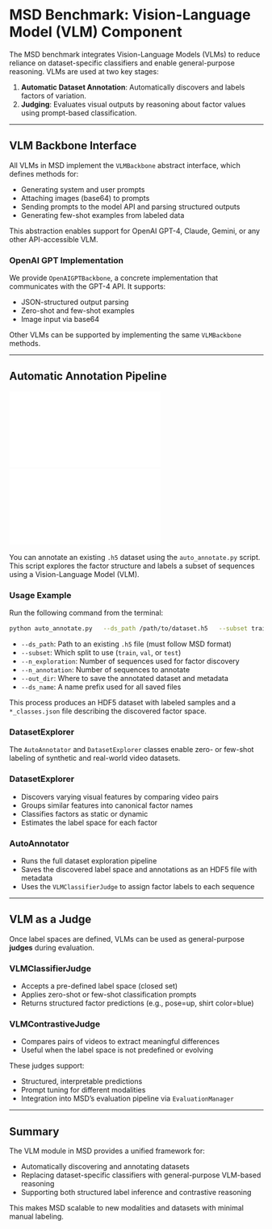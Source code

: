 # MSD Benchmark: Vision-Language Model (VLM) Component

The MSD benchmark integrates Vision-Language Models (VLMs) to reduce reliance on dataset-specific classifiers and enable general-purpose reasoning. VLMs are used at two key stages:

1. **Automatic Dataset Annotation**: Automatically discovers and labels factors of variation.
2. **Judging**: Evaluates visual outputs by reasoning about factor values using prompt-based classification.

---

## VLM Backbone Interface

All VLMs in MSD implement the `VLMBackbone` abstract interface, which defines methods for:

- Generating system and user prompts
- Attaching images (base64) to prompts
- Sending prompts to the model API and parsing structured outputs
- Generating few-shot examples from labeled data

This abstraction enables support for OpenAI GPT-4, Claude, Gemini, or any other API-accessible VLM.

### OpenAI GPT Implementation
We provide `OpenAIGPTBackbone`, a concrete implementation that communicates with the GPT-4 API. It supports:

- JSON-structured output parsing
- Zero-shot and few-shot examples
- Image input via base64

Other VLMs can be supported by implementing the same `VLMBackbone` methods.

---

## Automatic Annotation Pipeline

![VLM Annotation Pipeline](../figures/vlm_overview.drawio.pdf)
<object data="../figures/vlm_overview.drawio.pdf" type="application/pdf" width="700px" height="700px">
    <embed src="../figures/vlm_overview.drawio.pdf">
        <p></p>
    </embed>
</object>



You can annotate an existing `.h5` dataset using the `auto_annotate.py` script. This script explores the factor structure and labels a subset of sequences using a Vision-Language Model (VLM).

### Usage Example
Run the following command from the terminal:

```bash
python auto_annotate.py   --ds_path /path/to/dataset.h5   --subset train   --n_exploration 500   --n_annotation 500   --out_dir /path/to/output   --ds_name my_dataset_name
```

- `--ds_path`: Path to an existing `.h5` file (must follow MSD format)
- `--subset`: Which split to use (`train`, `val`, or `test`)
- `--n_exploration`: Number of sequences used for factor discovery
- `--n_annotation`: Number of sequences to annotate
- `--out_dir`: Where to save the annotated dataset and metadata
- `--ds_name`: A name prefix used for all saved files

This process produces an HDF5 dataset with labeled samples and a `*_classes.json` file describing the discovered factor space.

### DatasetExplorer

The `AutoAnnotator` and `DatasetExplorer` classes enable zero- or few-shot labeling of synthetic and real-world video datasets.

### DatasetExplorer
- Discovers varying visual features by comparing video pairs
- Groups similar features into canonical factor names
- Classifies factors as static or dynamic
- Estimates the label space for each factor

### AutoAnnotator
- Runs the full dataset exploration pipeline
- Saves the discovered label space and annotations as an HDF5 file with metadata
- Uses the `VLMClassifierJudge` to assign factor labels to each sequence

---

## VLM as a Judge

Once label spaces are defined, VLMs can be used as general-purpose **judges** during evaluation.

### VLMClassifierJudge
- Accepts a pre-defined label space (closed set)
- Applies zero-shot or few-shot classification prompts
- Returns structured factor predictions (e.g., pose=up, shirt color=blue)

### VLMContrastiveJudge
- Compares pairs of videos to extract meaningful differences
- Useful when the label space is not predefined or evolving

These judges support:
- Structured, interpretable predictions
- Prompt tuning for different modalities
- Integration into MSD’s evaluation pipeline via `EvaluationManager`

---

## Summary

The VLM module in MSD provides a unified framework for:
- Automatically discovering and annotating datasets
- Replacing dataset-specific classifiers with general-purpose VLM-based reasoning
- Supporting both structured label inference and contrastive reasoning

This makes MSD scalable to new modalities and datasets with minimal manual labeling.